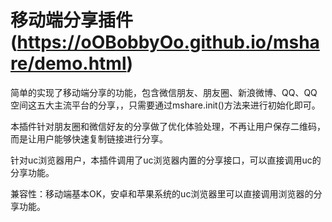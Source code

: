 # 移动端分享插件(https://oOBobbyOo.github.io/mshare/demo.html)

简单的实现了移动端分享的功能，包含微信朋友、朋友圈、新浪微博、QQ、QQ空间这五大主流平台的分享，，只需要通过mshare.init()方法来进行初始化即可。

本插件针对朋友圈和微信好友的分享做了优化体验处理，不再让用户保存二维码，而是让用户能够快速复制链接进行分享。

针对uc浏览器用户，本插件调用了uc浏览器内置的分享接口，可以直接调用uc的分享功能。

兼容性：移动端基本OK，安卓和苹果系统的uc浏览器里可以直接调用浏览器的分享功能。